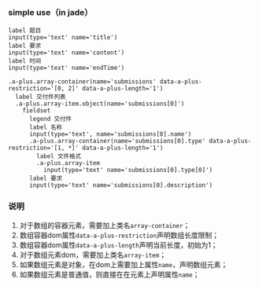 ### simple use（in jade）

```
label 题目
input(type='text' name='title')
label 要求
input(type='text' name='content')
label 时间
input(type='text' name='endTime')

.a-plus.array-container(name='submissions' data-a-plus-restriction='[0, 2]' data-a-plus-length='1')
  label 交付件列表
  .a-plus.array-item.object(name='submissions[0]')
    fieldset
      legend 交付件
      label 名称
      input(type='text', name='submissions[0].name')
      .a-plus.array-container(name='submissions[0].type' data-a-plus-restriction='[1, *]' data-a-plus-length='1')
        label 文件格式
        .a-plus.array-item
          input(type='text' name='submissions[0].type[0]')
      label 要求
      input(type='text' name='submissions[0].description')
```

### 说明

1. 对于数组的容器元素，需要加上类名`array-container`；
2. 数组容器dom属性`data-a-plus-restriction`声明数组长度限制；
3. 数组容器dom属性`data-a-plus-length`声明当前长度，初始为1；
4. 对于数组元素dom，需要加上类名`array-item`；
5. 如果数组元素是对象，在dom上需要加上属性`name`，声明数组元素；
6. 如果数组元素是普通值，则直接在在元素上声明属性`name`；